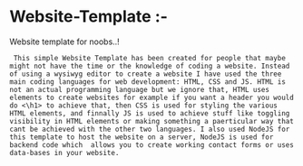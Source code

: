 # Website-Template :-
Website template for noobs..!

     This simple Website Template has been created for people that maybe might not have the time or the knowledge of coding a website. Instead of using a wysiwyg editor to create a website I have used the three main coding languages for web development: HTML, CSS and JS. HTML is not an actual programming language but we ignore that, HTML uses elements to create websites for example if you want a header you would do <\h1> to achieve that, then CSS is used for styling the various HTML elements, and finnally JS is used to achieve stuff like toggling visibility in HTML elements or making something a paerticular way that cant be achieved with the other two languages. I also used NodeJS for this template to host the website on a server, NodeJS is used for backend code which  allows you to create working contact forms or uses data-bases in your website.
